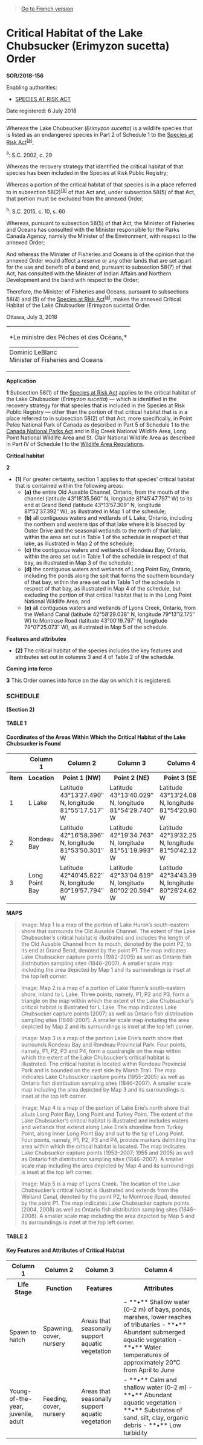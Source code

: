> [Go to French version](/fr/Règlements/Décrets,%20ordonnances%20et%20règlements%20statutaires/2018/156.md)

# Critical Habitat of the Lake Chubsucker (Erimyzon sucetta) Order

**SOR/2018-156**

Enabling authorities: 
- [SPECIES AT RISK ACT](/en/Acts/Statutes%20of%20Canada/2002/c.%2029.md)

Date registered: 6 July 2018

----------

Whereas the Lake Chubsucker (*Erimyzon sucetta*) is a wildlife species that is listed as an endangered species in Part 2 of Schedule 1 to the [Species at Risk Act](/en/Acts/Statutes%20of%20Canada/2002/c.%2029.md)<sup><a href='#fn_a'>[a]</a></sup>;

<a name='fn_a'><sup>a</sup></a>: S.C. 2002, c. 29<br />

Whereas the recovery strategy that identified the critical habitat of that species has been included in the Species at Risk Public Registry;

Whereas a portion of the critical habitat of that species is in a place referred to in subsection 58(2)<sup><a href='#fn_b'>[b]</a></sup> of that Act and, under subsection 58(5) of that Act, that portion must be excluded from the annexed Order;

<a name='fn_b'><sup>b</sup></a>: S.C. 2015, c. 10, s. 60<br />

Whereas, pursuant to subsection 58(5) of that Act, the Minister of Fisheries and Oceans has consulted with the Minister responsible for the Parks Canada Agency, namely the Minister of the Environment, with respect to the annexed Order;

And whereas the Minister of Fisheries and Oceans is of the opinion that the annexed Order would affect a reserve or any other lands that are set apart for the use and benefit of a band and, pursuant to subsection 58(7) of that Act, has consulted with the Minister of Indian Affairs and Northern Development and the band with respect to the Order;

Therefore, the Minister of Fisheries and Oceans, pursuant to subsections 58(4) and (5) of the [Species at Risk Act](/en/Acts/Statutes%20of%20Canada/2002/c.%2029.md)<sup><a href='#fn_a'>[a]</a></sup>, makes the annexed Critical Habitat of the Lake Chubsucker (Erimyzon sucetta) Order.

Ottawa, July 3, 2018


<table>
<tr>
<td>
<p>*Le ministre des Pêches et des Océans,*<br />_________________________<br />Dominic LeBlanc<br />Minister of Fisheries and Oceans<br /></p></td>
</tr>
</table>





**Application**

**1** Subsection 58(1) of the [Species at Risk Act](/en/Acts/Statutes%20of%20Canada/2002/c.%2029.md) applies to the critical habitat of the Lake Chubsucker (*Erimyzon sucetta*) — which is identified in the recovery strategy for that species that is included in the Species at Risk Public Registry — other than the portion of that critical habitat that is in a place referred to in subsection 58(2) of that Act, more specifically, in Point Pelee National Park of Canada as described in Part 5 of Schedule 1 to the [Canada National Parks Act](/en/Acts/Statutes%20of%20Canada/2000/c.%2032.md) and in Big Creek National Wildlife Area, Long Point National Wildlife Area and St. Clair National Wildlife Area as described in Part IV of Schedule I to the [Wildlife Area Regulations](/en/Regulations/Consolidated%20Regulations%20of%20Canada/1601-1700/C.R.C.,%20c.%201609.md).




**Critical habitat**

**2** 

- **(1)** For greater certainty, section 1 applies to that species’ critical habitat that is contained within the following areas:
	- **(a)** the entire Old Ausable Channel, Ontario, from the mouth of the channel (latitude 43°18′35.560″ N, longitude 81°45′47.797″ W) to its end at Grand Bend (latitude 43°13′57.309″ N, longitude 81°52′37.392″ W), as illustrated in Map 1 of the schedule;
	- **(b)** all contiguous waters and wetlands of L Lake, Ontario, including the northern and western tips of that lake where it is bisected by Outer Drive and the seasonal wetlands to the north of that lake, within the area set out in Table 1 of the schedule in respect of that lake, as illustrated in Map 2 of the schedule;
	- **(c)** the contiguous waters and wetlands of Rondeau Bay, Ontario, within the area set out in Table 1 of the schedule in respect of that bay, as illustrated in Map 3 of the schedule;
	- **(d)** the contiguous waters and wetlands of Long Point Bay, Ontario, including the ponds along the spit that forms the southern boundary of that bay, within the area set out in Table 1 of the schedule in respect of that bay, as illustrated in Map 4 of the schedule, but excluding the portion of that critical habitat that is in the Long Point National Wildlife Area; and
	- **(e)** all contiguous waters and wetlands of Lyons Creek, Ontario, from the Welland Canal (latitude 42°58′29.038″ N, longitude 79°13′12.175″ W) to Montrose Road (latitude 43°00′19.797″ N, longitude 79°07′25.073″ W), as illustrated in Map 5 of the schedule.

**Features and attributes**

- **(2)** The critical habitat of the species includes the key features and attributes set out in columns 3 and 4 of Table 2 of the schedule.




**Coming into force**

**3** This Order comes into force on the day on which it is registered.




### **SCHEDULE** 
**(Section 2)**
#### TABLE 1
<table>
<h4>Coordinates of the Areas Within Which the Critical Habitat of the Lake Chubsucker is Found</h4>
<tr>
<th></th>
<th>Column 1</th>
<th>Column 2</th>
<th>Column 3</th>
<th>Column 4</th>
<th>Column 5</th>
</tr>
<tr>
<th>Item</th>
<th>Location</th>
<th>Point 1 (NW)</th>
<th>Point 2 (NE)</th>
<th>Point 3 (SE)</th>
<th>Point 4 (SW)</th>
</tr>
<tr>
<td>1</td>
<td>L Lake</td>
<td>Latitude 43°13′27.490″ N, longitude 81°55′17.517″ W</td>
<td>Latitude 43°13′40.029″ N, longitude 81°54′29.740″ W</td>
<td>Latitude 43°13′24.085″ N, longitude 81°54′20.904″ W</td>
<td></td>
</tr>
<tr>
<td>2</td>
<td>Rondeau Bay</td>
<td>Latitude 42°16′58.396″ N, longitude 81°53′50.301″ W</td>
<td>Latitude 42°19′34.763″ N, longitude 81°51′19.993″ W</td>
<td>Latitude 42°19′32.256″ N, longitude 81°50′42.122″ W</td>
<td>Latitude 42°16′03.673″ N, longitude 81°52′40.250″ W</td>
</tr>
<tr>
<td>3</td>
<td>Long Point Bay</td>
<td>Latitude 42°40′45.822″ N, longitude 80°19′57.794″ W</td>
<td>Latitude 42°33′04.619″ N, longitude 80°02′20.594″ W</td>
<td>Latitude 42°34′43.393″ N, longitude 80°26′24.629″ W</td>
<td>Latitude 42°36′36.151″ N, longitude 80°27′31.869″ W</td>
</tr>
</table>


**MAPS** 

> Image: Map 1 is a map of the portion of Lake Huron’s south-eastern shore that surrounds the Old Ausable Channel. The extent of the Lake Chubsucker’s critical habitat is illustrated and includes the length of the Old Ausable Channel from its mouth, denoted by the point P2, to its end at Grand Bend, denoted by the point P1. The map indicates Lake Chubsucker capture points (1982–2005) as well as Ontario fish distribution sampling sites (1846–2007). A smaller scale map including the area depicted by Map 1 and its surroundings is inset at the top left corner.

> Image: Map 2 is a map of a portion of Lake Huron’s south-eastern shore, inland to L Lake. Three points, namely, P1, P2 and P3, form a triangle on the map within which the extent of the Lake Chubsucker’s critical habitat is illustrated for L Lake. The map indicates Lake Chubsucker capture points (2007) as well as Ontario fish distribution sampling sites (1846–2007). A smaller scale map including the area depicted by Map 2 and its surroundings is inset at the top left corner.

> Image: Map 3 is a map of the portion Lake Erie’s north shore that surrounds Rondeau Bay and Rondeau Provincial Park. Four points, namely, P1, P2, P3 and P4, form a quadrangle on the map within which the extent of the Lake Chubsucker’s critical habitat is illustrated. The critical habitat is located within Rondeau Provincial Park and is bounded on the east side by Marsh Trail. The map indicates Lake Chubsucker capture points (1955–2005) as well as Ontario fish distribution sampling sites (1846–2007). A smaller scale map including the area depicted by Map 3 and its surroundings is inset at the top left corner.

> Image: Map 4 is a map of the portion of Lake Erie’s north shore that abuts Long Point Bay, Long Point and Turkey Point. The extent of the Lake Chubsucker’s critical habitat is illustrated and includes waters and wetlands that extend along Lake Erie’s shoreline from Turkey Point, along Inner Long Point Bay and out to the tip of Long Point. Four points, namely, P1, P2, P3 and P4, provide markers delimiting the area within which the critical habitat is located. The map indicates Lake Chubsucker capture points (1953–2007; 1955 and 2005) as well as Ontario fish distribution sampling sites (1846–2007). A smaller scale map including the area depicted by Map 4 and its surroundings is inset at the top left corner.

> Image: Map 5 is a map of Lyons Creek. The location of the Lake Chubsucker’s critical habitat is illustrated and extends from the Welland Canal, denoted by the point P2, to Montrose Road, denoted by the point P1. The map indicates Lake Chubsucker capture points (2004, 2008) as well as Ontario fish distribution sampling sites (1846–2008). A smaller scale map including the area depicted by Map 5 and its surroundings is inset at the top left corner.

#### TABLE 2
<table>
<h4>Key Features and Attributes of Critical Habitat</h4>
<tr>
<th>Column 1</th>
<th>Column 2</th>
<th>Column 3</th>
<th>Column 4</th>
</tr>
<tr>
<th>Life Stage</th>
<th>Function</th>
<th>Features</th>
<th>Attributes</th>
</tr>
<tr>
<td>Spawn to hatch</td>
<td>Spawning, cover, nursery</td>
<td>Areas that seasonally support aquatic vegetation</td>
<td>
- **•** Shallow water (0–2 m) of bays, ponds, marshes, lower reaches of tributaries
- **•** Abundant submerged aquatic vegetation
- **•** Water temperatures of approximately 20°C from April to June</td>
</tr>
<tr>
<td>Young-of-the-year, juvenile, adult</td>
<td>Feeding, cover, nursery</td>
<td>Areas that seasonally support aquatic vegetation</td>
<td>
- **•** Calm and shallow water (0–2 m)
- **•** Abundant aquatic vegetation
- **•** Substrates of sand, silt, clay, organic debris
- **•** Low turbidity</td>
</tr>
</table>


